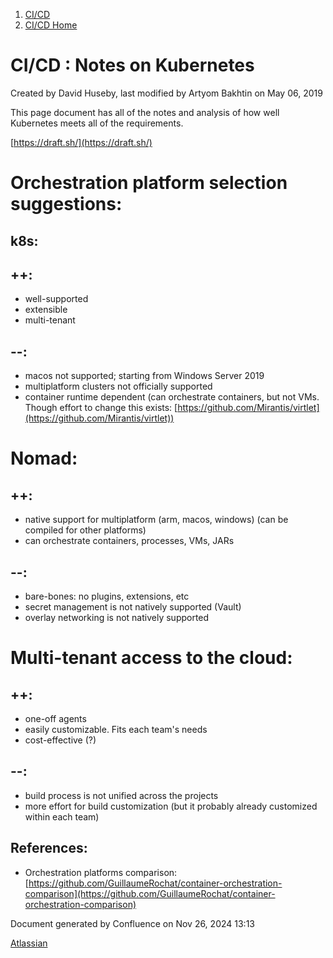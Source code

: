 1. [CI/CD](index.html)
2. [CI/CD Home](19005451.html)

# CI/CD : Notes on Kubernetes

Created by David Huseby, last modified by Artyom Bakhtin on May 06, 2019

This page document has all of the notes and analysis of how well Kubernetes meets all of the requirements.

[https://draft.sh/](https://draft.sh/)

# Orchestration platform selection suggestions:

## k8s:

## ++:

- well-supported
- extensible
- multi-tenant

## --:

- macos not supported; starting from Windows Server 2019
- multiplatform clusters not officially supported
- container runtime dependent (can orchestrate containers, but not VMs. Though effort to change this exists: [https://github.com/Mirantis/virtlet](https://github.com/Mirantis/virtlet))

# Nomad:

## ++:

- native support for multiplatform (arm, macos, windows) (can be compiled for other platforms)
- can orchestrate containers, processes, VMs, JARs

## --:

- bare-bones: no plugins, extensions, etc
- secret management is not natively supported (Vault)
- overlay networking is not natively supported

# Multi-tenant access to the cloud:

## ++:

- one-off agents
- easily customizable. Fits each team's needs
- cost-effective (?)

## --:

- build process is not unified across the projects
- more effort for build customization (but it probably already customized within each team)

## References:

- Orchestration platforms comparison: [https://github.com/GuillaumeRochat/container-orchestration-comparison](https://github.com/GuillaumeRochat/container-orchestration-comparison)

Document generated by Confluence on Nov 26, 2024 13:13

[Atlassian](http://www.atlassian.com/)
